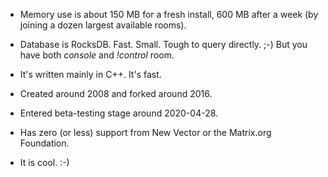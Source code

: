 * Memory use is about 150 MB for a fresh install, 600 MB after a week (by joining a dozen largest available rooms).

* Database is RocksDB. Fast. Small. Tough to query directly. ;-) But you have both *console* and *!control* room.

* It's written mainly in C++. It's fast.

* Created around 2008 and forked around 2016.

* Entered beta-testing stage around 2020-04-28.

* Has zero (or less) support from New Vector or the Matrix.org Foundation.

* It is cool. :-)
